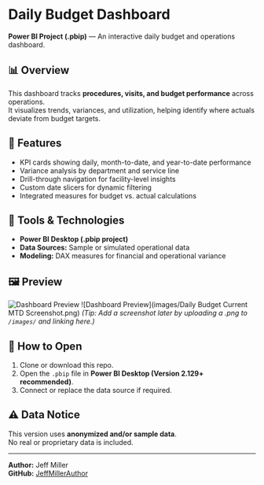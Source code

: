 # Daily Budget Dashboard

**Power BI Project (.pbip)** — An interactive daily budget and operations dashboard.

## 📊 Overview
This dashboard tracks **procedures, visits, and budget performance** across operations.  
It visualizes trends, variances, and utilization, helping identify where actuals deviate from budget targets.

## 🚀 Features
- KPI cards showing daily, month-to-date, and year-to-date performance  
- Variance analysis by department and service line  
- Drill-through navigation for facility-level insights  
- Custom date slicers for dynamic filtering  
- Integrated measures for budget vs. actual calculations  

## 🧰 Tools & Technologies
- **Power BI Desktop (.pbip project)**  
- **Data Sources:** Sample or simulated operational data  
- **Modeling:** DAX measures for financial and operational variance  

## 🖼️ Preview
![Dashboard Preview](images/dashboard-preview.png)
![Dashboard Preview](images/Daily Budget Current MTD Screenshot.png)
*(Tip: Add a screenshot later by uploading a .png to `/images/` and linking here.)*

## 🧩 How to Open
1. Clone or download this repo.  
2. Open the `.pbip` file in **Power BI Desktop (Version 2.129+ recommended)**.  
3. Connect or replace the data source if required.  

## ⚠️ Data Notice
This version uses **anonymized and/or sample data**.  
No real or proprietary data is included.

---

**Author:** Jeff Miller  
**GitHub:** [JeffMillerAuthor](https://github.com/JeffMillerAuthor)
